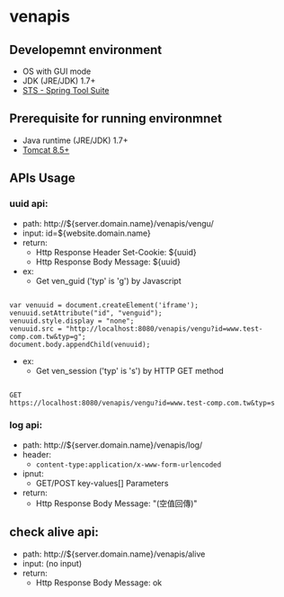 # venapis

## Developemnt environment
* OS with GUI mode
* JDK (JRE/JDK) 1.7+
* [STS - Spring Tool Suite](https://spring.io/tools3/sts/all)

## Prerequisite for running environmnet
* Java runtime (JRE/JDK) 1.7+
* [Tomcat 8.5+](https://tomcat.apache.org/download-80.cgi)

## APIs Usage
### uuid api:
 * path: http://${server.domain.name}/venapis/vengu/
 * input: id=${website.domain.name}
 * return: 
   * Http Response Header Set-Cookie: ${uuid} 
   * Http Response Body Message: ${uuid}
 * ex:
   * Get ven_guid ('typ' is 'g') by Javascript
<pre><code>
var venuuid = document.createElement('iframe');
venuuid.setAttribute("id", "venguid");
venuuid.style.display = "none";
venuuid.src = "http://localhost:8080/venapis/vengu?id=www.test-comp.com.tw&typ=g";
document.body.appendChild(venuuid);	
</code></pre>

 * ex:
   *  Get ven_session ('typ' is 's') by HTTP GET method
<pre><code>
GET
https://localhost:8080/venapis/vengu?id=www.test-comp.com.tw&typ=s
</code></pre>

### log api:
 * path: http://${server.domain.name}/venapis/log/
 * header:
   * `content-type:application/x-www-form-urlencoded`
 * ipnut:
   * GET/POST key-values[] Parameters
 * return:
   * Http Response Body Message: "(空值回傳)"

## check alive api:
 * path: http://${server.domain.name}/venapis/alive
 * input: (no input)
 * return:
   * Http Response Body Message: ok
